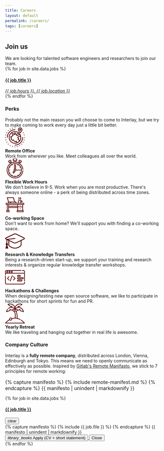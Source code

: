 ```yaml
---
title: Careers
layout: default
permalink: /careers/
tags: [careers]
---
```


<div class="main">
  <div class="container">
    <div class="section">
      <h2>Join us</h2>
      We are looking for talented software engineers and researchers to join our team.
      <div class="row">
        <div class="col-md-12">
          {% for job in site.data.jobs %}
          <div class="card">
            <div class="card-body" data-toggle="modal" data-target="#{{ job.id }}">
              <a href="/careers/#{{ job.id }}">
                <h4><b>{{ job.title }}</b></h4>
                <i>{{ job.hours }}. {{ job.location }}</i>
              </a>
            </div>
          </div>
          {% endfor %}
        </div>
      </div>
      <h3>Perks</h3>
      Probably not the main reason you will choose to come to Interlay, but we try to make coming to work every day just
      a little bit better.
      <div class="row mt-3">
        <div class="col-md-6 text-center">
          <img class="rounded" width="64" src="/assets/img/icons/globe.png">
          <br />
          <b>Remote Office</b>
          <br />
          Work from wherever you like. Meet colleagues all over the world.
        </div>
        <div class="col-md-6 text-center">
          <img class="rounded" width="64" src="/assets/img/icons/stopwatch.png">
          <br />
          <b>Flexible Work Hours</b>
          <br />
          We don't believe in 9-5. Work when you are most productive. There's always someone online - a perk of being
          distributed across time zones.
        </div>
      </div>
      <div class="row mt-3">
        <div class="col-md-6 text-center">
          <img class="rounded" width="64" src="/assets/img/icons/office.png">
          <br />
          <b>Co-working Space</b>
          <br />
          Don't want to work from home? We'll support you with finding a co-working space.
        </div>
        <div class="col-md-6 text-center">
          <img class="rounded" width="64" src="/assets/img/icons/education.png">
          <br />
          <b>Research & Knowledge Transfers</b>
          <br />
          Being a research-driven start-up, we support your training and research interests & organize regular knowledge
          transfer workshops.
        </div>
      </div>
      <div class="row mt-3">
        <div class="col-md-6 text-center">
          <img class="rounded" width="64" src="/assets/img/icons/hack.png">
          <br />
          <b>Hackathons & Challenges</b>
          <br />
          When designing/testing new open source software, we like to participate in hackathons for short sprints for
          fun and PR.
        </div>
        <div class="col-md-6 text-center">
          <img class="rounded" width="64" src="/assets/img/icons/island.png">
          <br />
          <b>Yearly Retreat</b>
          <br />
          We like traveling and hanging out together in real life is awesome. </div>
      </div>
      <h3 class="mt-5">Company Culture</h3>
      Interlay is a <b>fully remote company</b>, distributed across London, Vienna, Edinburgh and Tokyo. This means we
      need to openly communicate as effectively as possible.
      Inspired by <a href="https://about.gitlab.com/blog/2015/04/08/the-remote-manifesto/" target="__blank"
        rel="nofollow">Gitlab's Remote Manifasto</a>, we stick to 7 principles for remote working:
      <br />
      <br />
      <div style="font-size: 1rem; !important">
        {% capture manifesto %}
        {% include remote-manifest.md %}
        {% endcapture %}
        {{ manifesto | unindent | markdownify }}
      </div>
    </div>
  </div>
</div>


{% for job in site.data.jobs %}
<div class="modal fade" id="{{ job.id }}" tabindex="-1" role="dialog">
  <div class="modal-dialog" role="document">
    <div class="modal-content">
      <div class="modal-header">
        <a href="/careers/#{{ job.id }}">
          <h4 class="modal-title"><b> {{ job.title }}</b></h4>
        </a>
        <button type="button" class="close" data-dismiss="modal" aria-label="Close">
          <i class="material-icons">clear</i>
        </button>
      </div>
      <div class="modal-body">
        {% capture manifesto %}
        {% include {{ job.file }} %}
        {% endcapture %}
        {{ manifesto | unindent | markdownify }}
        <br />
      </div>
      <div class="modal-footer">
        <a href="mailto:careers@interlay.io?subject=Application - {{ job.title }} - via Interlay Careers" target="__blank">
          <button class="btn btn-block btn-primary">
            <i class="material-icons">library_books</i> Apply (CV + short statement)
          </button>
        </a>
        <button type="button" class="btn btn-block" data-dismiss="modal">Close</button>
      </div>
    </div>
  </div>
</div>
{% endfor %}